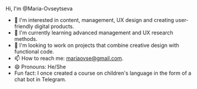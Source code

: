Hi, I'm @Maria-Ovseytseva  
- 👀 I'm interested in content, management, UX design and creating user-friendly digital products.  
- 🌱 I'm currently learning advanced management and UX research methods.  
- 💞️ I'm looking to work on projects that combine creative design with functional code.  
- 📫 How to reach me: mariaovse@gmail.com.  
- 😄 Pronouns: He/She  
- Fun fact: I once created a course on children's language in the form of a chat bot in Telegram.

<!---
Maria-Ovseytseva/Maria-Ovseytseva is a ✨ special ✨ repository because its `README.md` (this file) appears on your GitHub profile.
You can click the Preview link to take a look at your changes.
--->
